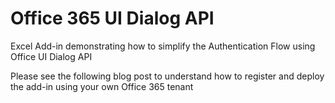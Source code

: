 # Office 365 UI Dialog API
Excel Add-in demonstrating how to simplify the Authentication Flow using Office UI Dialog API

Please see the following blog post to understand how to register and deploy the add-in using your own Office 365 tenant


